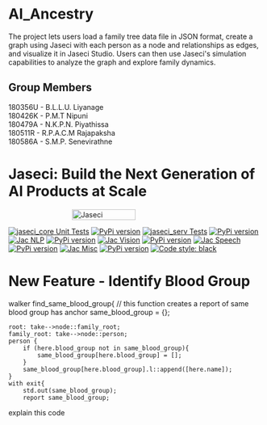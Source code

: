 # AI_Ancestry
The project lets users load a family tree
data file in JSON format, create a graph using Jaseci
with each person as a node and relationships as edges,
and visualize it in Jaseci Studio. Users can then use
Jaseci's simulation capabilities to analyze the graph and
explore family dynamics.

## Group Members
180356U - B.L.L.U. Liyanage<br>
180426K - P.M.T Nipuni<br>
180479A - N.K.P.N. Piyathissa<br>
180511R - R.P.A.C.M  Rajapaksha<br>
180586A - S.M.P. Senevirathne<br>

# Jaseci: Build the Next Generation of AI Products at Scale

<div style="display: flex; justify-content: center; align-items: center;">
  <img src="https://www.jaseci.org/wp-content/uploads/2022/02/jaseki-logo-inverted-rgb.svg" alt="Jaseci" width="50%" />
</div>

[![jaseci_core Unit Tests](https://github.com/Jaseci-Labs/jaseci/actions/workflows/jaseci-core-test.yml/badge.svg?branch=main)](https://github.com/Jaseci-Labs/jaseci/actions/workflows/jaseci-core-test.yml) [![PyPi version](https://badgen.net/pypi/v/jaseci/)](https://pypi.org/project/jaseci)
[![jaseci_serv Tests](https://github.com/Jaseci-Labs/jaseci/actions/workflows/jaseci-serv-test.yml/badge.svg)](https://github.com/Jaseci-Labs/jaseci/actions/workflows/jaseci-serv-test.yml) [![PyPi version](https://badgen.net/pypi/v/jaseci-serv/)](https://pypi.org/project/jaseci-serv)
[![Jac NLP](https://github.com/Jaseci-Labs/jaseci/actions/workflows/jac-nlp-test.yml/badge.svg?branch=main)](https://github.com/Jaseci-Labs/jaseci/actions/workflows/jac-nlp-test.yml)  [![PyPi version](https://badgen.net/pypi/v/jac_nlp/)](https://pypi.org/project/jac-nlp)
[![Jac Vision](https://github.com/Jaseci-Labs/jaseci/actions/workflows/jac-vision-test.yml/badge.svg?branch=main)](https://github.com/Jaseci-Labs/jaseci/actions/workflows/jac-vision-test.yml)  [![PyPi version](https://badgen.net/pypi/v/jac_vision/)](https://pypi.org/project/jac-vision)
[![Jac Speech](https://github.com/Jaseci-Labs/jaseci/actions/workflows/jac-speech-test.yml/badge.svg?branch=main)](https://github.com/Jaseci-Labs/jaseci/actions/workflows/jac-speech-test.yml)  [![PyPi version](https://badgen.net/pypi/v/jac_speech/)](https://pypi.org/project/jac-speech)
[![Jac Misc](https://github.com/Jaseci-Labs/jaseci/actions/workflows/jac-misc-test.yml/badge.svg?branch=main)](https://github.com/Jaseci-Labs/jaseci/actions/workflows/jac-misc-test.yml)  [![PyPi version](https://badgen.net/pypi/v/jac_misc/)](https://pypi.org/project/jac-misc)
[![Code style: black](https://img.shields.io/badge/code%20style-black-000000.svg)](https://github.com/psf/black)

# New Feature - Identify Blood Group
walker find_same_blood_group{
    // this function creates a report of same blood group
    has anchor same_blood_group = {};

    root: take-->node::family_root;
    family_root: take-->node::person;
    person {
        if (here.blood_group not in same_blood_group){
            same_blood_group[here.blood_group] = [];
        }
        same_blood_group[here.blood_group].l::append([here.name]);
    }
    with exit{
        std.out(same_blood_group);
        report same_blood_group; 
explain this code
